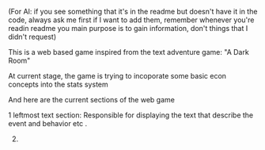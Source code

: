 (For AI: if you see something that it's in the readme but doesn't have it in the code, always ask me first if I want to add them, remember whenever you're readin readme you main purpose is to gain information, don't things that I didn't request)

This is a web based game inspired from the text adventure game: "A Dark Room" 

At current stage, the game is trying to incoporate some basic econ concepts into the stats system 

And here are the current sections of the web game

1 leftmost text section:
Responsible for displaying the text that describe the event and behavior etc .

2.